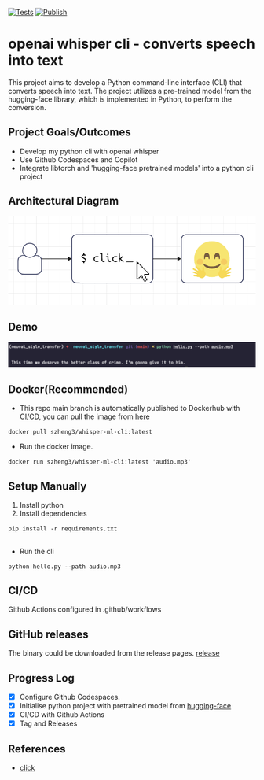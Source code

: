 [![Tests](https://github.com/szheng3/neural_style_transfer/actions/workflows/python-app.yml/badge.svg)](https://github.com/szheng3/neural_style_transfer/actions/workflows/python-app.yml)
[![Publish](https://github.com/szheng3/neural_style_transfer/actions/workflows/publish.yml/badge.svg)](https://github.com/szheng3/neural_style_transfer/actions/workflows/publish.yml)

# openai whisper cli - converts speech into text

This project aims to develop a Python command-line interface (CLI) that converts speech into text. The project utilizes a pre-trained model from the hugging-face library, which is implemented in Python, to perform the conversion.

## Project Goals/Outcomes

* Develop my python cli with openai whisper
* Use Github Codespaces and Copilot
* Integrate libtorch and 'hugging-face pretrained models' into a python cli project

## Architectural Diagram

![image](./assets/diagram.png)
## Demo
![image](./assets/demo1.png)

  
## Docker(Recommended)

* This repo main branch is automatically published to Dockerhub with [CI/CD](https://github.com/szheng3/neural_style_transfer/actions/workflows/publish.yml), you can pull the image from [here](https://hub.docker.com/repository/docker/szheng3/sz-rust-ml/general)
```
docker pull szheng3/whisper-ml-cli:latest
```
* Run the docker image.
```
docker run szheng3/whisper-ml-cli:latest 'audio.mp3'
```

## Setup Manually

1. Install python
2. Install dependencies
```
pip install -r requirements.txt
```


## 
* Run the cli
```
python hello.py --path audio.mp3
```


## CI/CD

Github Actions configured in .github/workflows



## GitHub releases
The binary could be downloaded from the release pages. [release](https://github.com/szheng3/neural_style_transfer/releases)


## Progress Log

- [x] Configure Github Codespaces.
- [x] Initialise python project with pretrained model from [hugging-face](https://huggingface.co/openai/whisper-large)
- [x] CI/CD with Github Actions
- [x] Tag and Releases

## References


* [click](https://github.com/pallets/click)